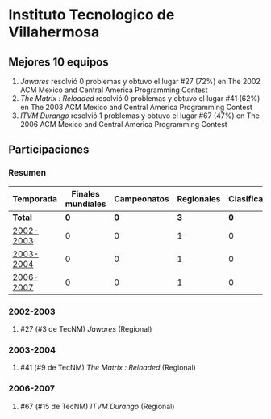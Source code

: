# Instituto Tecnologico de Villahermosa

## Mejores 10 equipos

1. _Jawares_ resolvió 0 problemas y obtuvo el lugar #27 (72%) en The 2002 ACM Mexico and Central America Programming Contest
1. _The Matrix : Reloaded_ resolvió 0 problemas y obtuvo el lugar #41 (62%) en The 2003 ACM Mexico and Central America Programming Contest
1. _ITVM Durango_ resolvió 1 problemas y obtuvo el lugar #67 (47%) en The 2006 ACM Mexico and Central America Programming Contest

## Participaciones

### Resumen

| Temporada | Finales mundiales | Campeonatos | Regionales | Clasificatorios | Equipos |
| --- | --- | --- | --- | --- | --- |
| **Total** | **0** | **0** | **3** | **0** | **3** |
| [2002-2003](#2002-2003) | 0 | 0 | 1 | 0 | 1 |
| [2003-2004](#2003-2004) | 0 | 0 | 1 | 0 | 1 |
| [2006-2007](#2006-2007) | 0 | 0 | 1 | 0 | 1 |

### 2002-2003

1. #27 (#3 de TecNM) _Jawares_ (Regional)

### 2003-2004

1. #41 (#9 de TecNM) _The Matrix : Reloaded_ (Regional)

### 2006-2007

1. #67 (#15 de TecNM) _ITVM Durango_ (Regional)



